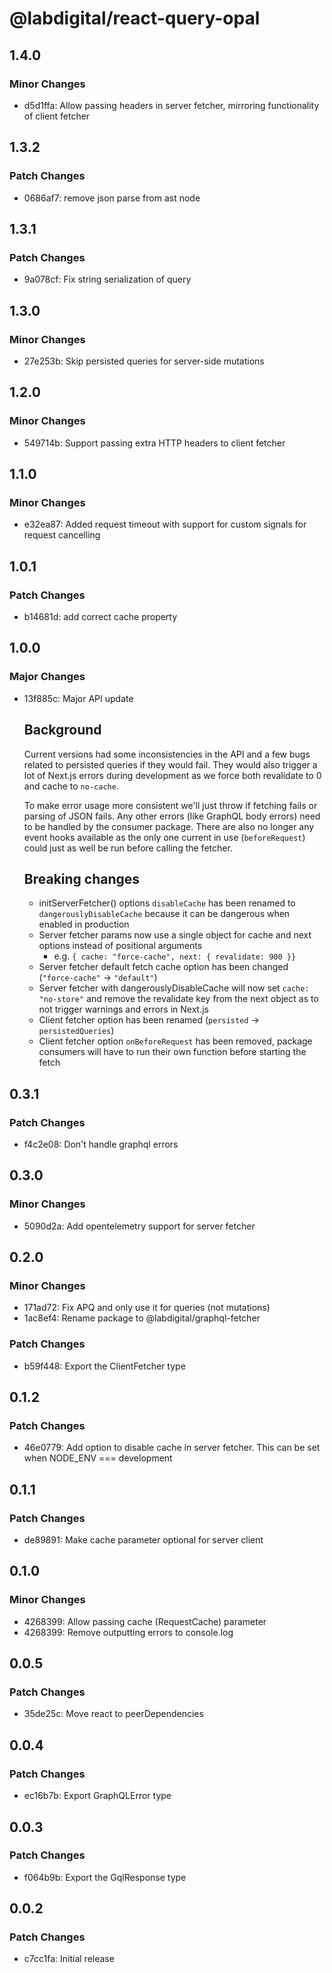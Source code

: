 # @labdigital/react-query-opal

## 1.4.0

### Minor Changes

- d5d1ffa: Allow passing headers in server fetcher, mirroring functionality of client fetcher

## 1.3.2

### Patch Changes

- 0686af7: remove json parse from ast node

## 1.3.1

### Patch Changes

- 9a078cf: Fix string serialization of query

## 1.3.0

### Minor Changes

- 27e253b: Skip persisted queries for server-side mutations

## 1.2.0

### Minor Changes

- 549714b: Support passing extra HTTP headers to client fetcher

## 1.1.0

### Minor Changes

- e32ea87: Added request timeout with support for custom signals for request cancelling

## 1.0.1

### Patch Changes

- b14681d: add correct cache property

## 1.0.0

### Major Changes

- 13f885c: Major API update

  ## Background

  Current versions had some inconsistencies in the API and a few bugs related to persisted queries if they would fail.
  They would also trigger a lot of Next.js errors during development as we force both revalidate to 0 and cache to `no-cache`.

  To make error usage more consistent we'll just throw if fetching fails or parsing of JSON fails. Any other errors (like GraphQL body errors) need to be handled by the consumer package.
  There are also no longer any event hooks available as the only one current in use (`beforeRequest`) could just as well be run before calling the fetcher.

  ## Breaking changes

  - initServerFetcher() options `disableCache` has been renamed to `dangerouslyDisableCache` because it can be dangerous when enabled in production
  - Server fetcher params now use a single object for cache and next options instead of positional arguments
    - e.g. `{ cache: "force-cache", next: { revalidate: 900 }}`
  - Server fetcher default fetch cache option has been changed (`"force-cache"` -> `"default"`)
  - Server fetcher with dangerouslyDisableCache will now set `cache: "no-store"` and remove the revalidate key from the next object as to not trigger warnings and errors in Next.js
  - Client fetcher option has been renamed (`persisted` -> `persistedQueries`)
  - Client fetcher option `onBeforeRequest` has been removed, package consumers will have to run their own function before starting the fetch

## 0.3.1

### Patch Changes

- f4c2e08: Don't handle graphql errors

## 0.3.0

### Minor Changes

- 5090d2a: Add opentelemetry support for server fetcher

## 0.2.0

### Minor Changes

- 171ad72: Fix APQ and only use it for queries (not mutations)
- 1ac8ef4: Rename package to @labdigital/graphql-fetcher

### Patch Changes

- b59f448: Export the ClientFetcher type

## 0.1.2

### Patch Changes

- 46e0779: Add option to disable cache in server fetcher. This can be set when NODE_ENV === development

## 0.1.1

### Patch Changes

- de89891: Make cache parameter optional for server client

## 0.1.0

### Minor Changes

- 4268399: Allow passing cache (RequestCache) parameter
- 4268399: Remove outputting errors to console.log

## 0.0.5

### Patch Changes

- 35de25c: Move react to peerDependencies

## 0.0.4

### Patch Changes

- ec16b7b: Export GraphQLError type

## 0.0.3

### Patch Changes

- f064b9b: Export the GqlResponse type

## 0.0.2

### Patch Changes

- c7cc1fa: Initial release
